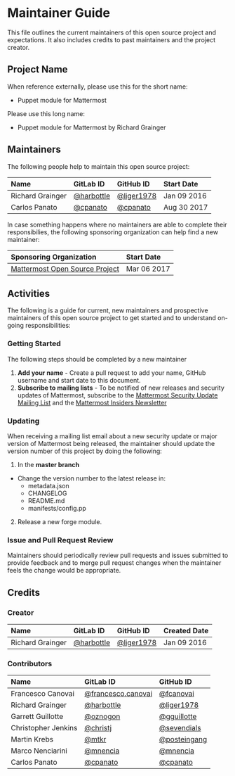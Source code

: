 # Maintainer Guide

This file outlines the current maintainers of this open source project and
expectations. It also includes credits to past maintainers and the project
creator.

## Project Name

When reference externally, please use this for the short name:

- Puppet module for Mattermost

Please use this long name:

- Puppet module for Mattermost by Richard Grainger

## Maintainers

The following people help to maintain this open source project:

| Name              | GitLab ID                                   | GitHub ID                                   | Start Date   |
|:------------------|:--------------------------------------------|:--------------------------------------------|:-------------|
| Richard Grainger  | [@harbottle](https://gitlab.com/harbottle)  | [@liger1978](https://github.com/liger1978)  | Jan 09 2016  |
| Carlos Panato     | [@cpanato](https://gitlab.com/cpanato)      | [@cpanato](https://github.com/cpanato)      | Aug 30 2017  |

In case something happens where no maintainers are able to complete their
responsibilies, the following sponsoring organization can help find a new
maintainer:

| Sponsoring Organization                                         | Start Date    |
|:----------------------------------------------------------------|:--------------|
| [Mattermost Open Source Project](https://github.com/mattermost) | Mar 06 2017   |

## Activities

The following is a guide for current, new maintainers and prospective
maintainers of this open source project to get started and to understand
on-going responsibilities:

### Getting Started

The following steps should be completed by a new maintainer

1. **Add your name** - Create a pull request to add your name, GitHub username
and start date to this document.
2. **Subscribe to mailing lists** - To be notified of new releases and security
updates of Mattermost, subscribe to the
[Mattermost Security Update Mailing List](http://mattermost.us11.list-manage.com/subscribe?u=6cdba22349ae374e188e7ab8e&id=3a93eb6929) and the
[Mattermost Insiders Newsletter](http://mattermost.us11.list-manage.com/subscribe?u=6cdba22349ae374e188e7ab8e&id=2add1c8034)

### Updating

When receiving a mailing list email about a new security update or major version
of Mattermost being released, the maintainer should update the version number of
this project by doing the following:

1) In the **master branch**

- Change the version number to the latest release in:
  * metadata.json
  * CHANGELOG
  * README.md
  * manifests/config.pp

2) Release a new forge module.

### Issue and Pull Request Review

Maintainers should periodically review pull requests and issues submitted to provide feedback and to merge pull request changes when the maintainer feels the change would be appropriate.

## Credits

### Creator

| Name              | GitLab ID                                   | GitHub ID                                   | Created Date |
|:------------------|:--------------------------------------------|:--------------------------------------------|:-------------|
| Richard Grainger  | [@harbottle](https://gitlab.com/harbottle)  | [@liger1978](https://github.com/liger1978)  | Jan 09 2016  |

### Contributors

| Name                 | GitLab ID                                                  | GitHub ID                                       |
|:---------------------|:-----------------------------------------------------------|:------------------------------------------------|
| Francesco Canovai    | [@francesco.canovai](https://gitlab.com/francesco.canovai) | [@fcanovai](https://github.com/fcanovai)        |
| Richard Grainger     | [@harbottle](https://gitlab.com/harbottle)                 | [@liger1978](https://github.com/liger1978)      |
| Garrett Guillotte    | [@oznogon](https://gitlab.com/oznogon)                     | [@gguillotte](https://github.com/gguillotte)    |
| Christopher Jenkins  | [@christj](https://gitlab.com/christj)                     | [@sevendials](https://github.com/sevendials)    |
| Martin Krebs         | [@mtkr](https://gitlab.com/mtkr)                           | [@posteingang](https://github.com/posteingang)  |
| Marco Nenciarini     | [@mnencia](https://gitlab.com/mnencia)                     | [@mnencia](https://github.com/mnencia)          |
| Carlos Panato        | [@cpanato](https://gitlab.com/cpanato)                     | [@cpanato](https://github.com/cpanato)          |